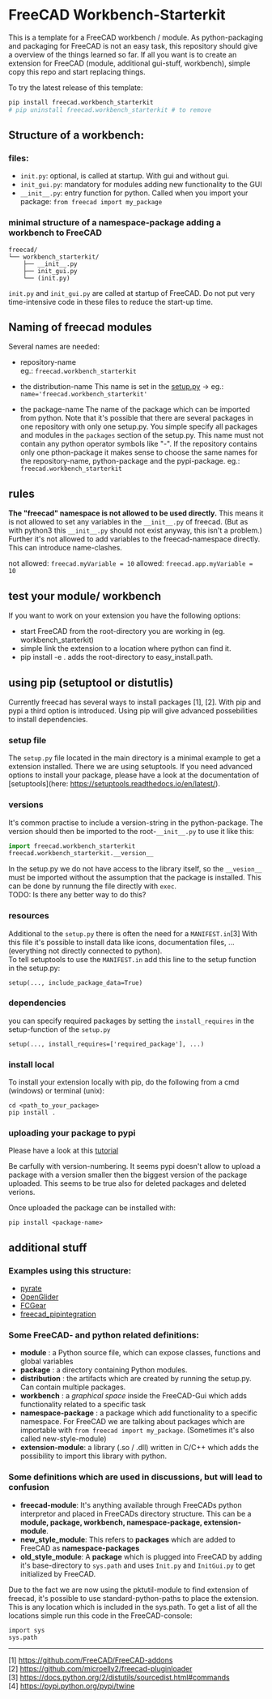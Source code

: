 # FreeCAD Workbench-Starterkit

This is a template for a FreeCAD workbench / module. As python-packaging and packaging for FreeCAD is not an easy task, this repository should give a overview of the things learned so far. If all you want is to create an extension for FreeCAD (module, additional gui-stuff, workbench), simple copy this repo and start replacing things.

To try the latest release of this template:
```bash
pip install freecad.workbench_starterkit
# pip uninstall freecad.workbench_starterkit # to remove
```

## Structure of a workbench:

### files:

- `init.py`: optional, is called at startup. With gui and without gui.
- `init_gui.py`: mandatory for modules adding new functionality to the GUI
- `__init__.py`: entry function for python. Called when you import your package: `from freecad import my_package`

### minimal structure of a namespace-package adding a workbench to FreeCAD

```
freecad/
└── workbench_starterkit/
    ├── __init__.py
    ├── init_gui.py
    └── (init.py)
```

`init.py` and `init_gui.py` are called at startup of FreeCAD. Do not put very time-intensive code in these files to reduce the start-up time.


## Naming of freecad modules

Several names are needed:
- repository-name   
eg.: `freecad.workbench_starterkit`

- the distribution-name
This name is set in the [setup.py](setup.py) ->
eg.: `name='freecad.workbench_starterkit'`

- the package-name
The name of the package which can be imported from python. Note that it's possible that there are several packages in one repository with only one setup.py. You simple specify all packages and modules in the `packages` section of the setup.py.
This name must not contain any python operator symbols like "-".
If the repository contains only one pthon-package it makes sense to choose the same names for the repository-name, python-package and the pypi-package.
eg.: `freecad.workbench_starterkit`


## rules

**The "freecad" namespace is not allowed to be used directly.** This means it is not allowed to set any variables in the `__init__.py` of freecad. (But as with python3 this `__init__.py` should not exist anyway, this isn't a problem.) Further it's not allowed to add variables to the freecad-namespace directly. This can introduce name-clashes.

not allowed: `freecad.myVariable = 10` allowed: `freecad.app.myVariable = 10`


## test your module/ workbench

If you want to work on your extension you have the following options:

- start FreeCAD from the root-directory you are working in (eg. workbench_starterkit)
- simple link the extension to a location where python can find it.
- pip install -e . adds the root-directory to easy_install.path.

## using pip (setuptool or distutlis)

Currently freecad has several ways to install packages [1], [2]. With pip and pypi a third option is introduced. Using pip will give advanced possebilities to install dependencies.

### setup file

The `setup.py` file located in the main directory is a minimal example to get a extension installed. There we are using setuptools. If you need advanced options to install your package, please have a look at the documentation of [setuptools](here: https://setuptools.readthedocs.io/en/latest/).

### versions

It's common practise to include a version-string in the python-package. The version should then be imported to the root-`__init__.py` to use it like this:

```python
import freecad.workbench_starterkit
freecad.workbench_starterkit.__version__
```

In the setup.py we do not have access to the library itself, so the `__vesion__` must be imported without the assumption that the package is installed. This can be done by runnung the file directly with `exec`.   
TODO: Is there any better way to do this?

### resources

Additional to the `setup.py` there is often the need for a `MANIFEST.in`[3] With this file it's possible to install data like icons, documentation files, ... (everything not directly connected to python).<br>
To tell setuptools to use the `MANIFEST.in` add this line to the setup function in the setup.py:

```
setup(..., include_package_data=True)
```

### dependencies

you can specify required packages by setting the `install_requires` in the setup-function of the `setup.py`

```
setup(..., install_requires=['required_package'], ...)
```

### install local

To install your extension locally with pip, do the following from a cmd (windows) or terminal (unix):

```
cd <path_to_your_package>
pip install .
```

### uploading your package to pypi

Please have a look at this [tutorial](https://pypi.python.org/pypi/twine)

Be carfully with version-numbering. It seems pypi doesn't allow to upload a package with a version smaller then the biggest version of the package uploaded. This seems to be true also for deleted packages and deleted verions.

Once uploaded the package can be installed with:

```
pip install <package-name>
```

## additional stuff

### Examples using this structure:

- [pyrate](https://github.com/mess42/pyrate)
- [OpenGlider](https://github.com/booya-at/OpenGlider)
- [FCGear](https://github.com/looooo/FCGear)
- [freecad_pipintegration](https://github.com/looooo/freecad_pipintegration)

### Some FreeCAD- and python related definitions:

- **module** : a Python source file, which can expose classes, functions and global variables
- **package** : a directory containing Python modules.
- **distribution** : the artifacts which are created by running the setup.py. Can contain multiple packages.
- **workbench** : a _graphical space_ inside the FreeCAD-Gui which adds functionality related to a specific task
- **namespace-package** : a package which add functionality to a specific namespace. For FreeCAD we are talking about packages which are importable with `from freecad import my_package`. (Sometimes it's also called new-style-module)
- **extension-module**: a library (.so / .dll) written in C/C++ which adds the possibility to import this library with python.

### Some definitions which are used in discussions, but will lead to confusion

- **freecad-module**: It's anything available through FreeCADs python interpretor and placed in FreeCADs directory structure. This can be a **module, package, workbench, namespace-package, extension-module**.
- **new_style_module**: This refers to **packages** which are added to FreeCAD as **namespace-packages**
- **old_style_module**: A **package** which is plugged into FreeCAD by adding it's base-directory to `sys.path` and uses `Init.py` and `InitGui.py` to get initialized by FreeCAD.

Due to the fact we are now using the pktutil-module to find extension of freecad, it's possible to use standard-python-paths to place the extension. This is any location which is included in the sys.path. To get a list of all the locations simple run this code in the FreeCAD-console:

```
import sys
sys.path
```

--------------------------------------------------------------------------------

[1] <https://github.com/FreeCAD/FreeCAD-addons><br>
[2] <https://github.com/microelly2/freecad-pluginloader><br>
[3] <https://docs.python.org/2/distutils/sourcedist.html#commands><br>
[4] <https://pypi.python.org/pypi/twine>
